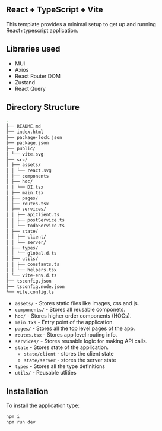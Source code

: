 ## React + TypeScript + Vite

This template provides a minimal setup to get up and running React+typescript application.

## Libraries used

- MUI
- Axios
- React Router DOM
- Zustand
- React Query

## Directory Structure

```bash
.
├── README.md
├── index.html
├── package-lock.json
├── package.json
├── public/
│ └── vite.svg
├── src/
│ ├── assets/
│ │ └── react.svg
│ ├── components
│ ├── hoc/
│ │ └── DI.tsx
│ ├── main.tsx
│ ├── pages/
│ ├── routes.tsx
│ ├── services/
│ │ ├── apiClient.ts
│ │ ├── postService.ts
│ │ └── todoService.ts
│ ├── state/
│ │ ├── client/
│ │ └── server/
│ ├── types/
│ │ └── global.d.ts
│ ├── utils/
│ │ ├── constants.ts
│ │ └── helpers.tsx
│ └── vite-env.d.ts
├── tsconfig.json
├── tsconfig.node.json
└── vite.config.ts
```

- `assets/` - Stores static files like images, css and js.
- `components/` - Stores all reusable componets.
- `hoc/` - Stores higher order components (HOCs).
- `main.txs` - Entry point of the application.
- `pages/` - Stores all the top level pages of the app.
- `routes.tsx` - Stores app level routing info.
- `services/` - Stores reusable logic for making API calls.
- `state` - Stores state of the application.
  - `state/client` - stores the client state
  - `state/server` - stores the server state
- `types` - Stores all the type definitions
- `utils/` - Reusable utlities

## Installation

To install the application type:

```bash
npm i
npm run dev
```
